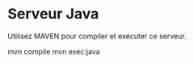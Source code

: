 <h1>Serveur Java</h1>
Utilisez MAVEN pour compiler et exécuter ce serveur.

mvn compile
mvn exec:java
